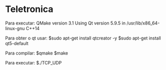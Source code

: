 # Teletronica

Para executar:
QMake version 3.1
Using Qt version 5.9.5 in /usr/lib/x86_64-linux-gnu
C++14

Para obter o qt usar:
$sudo apt-get install qtcreator -y
$sudo apt-get install qt5-default

Para compilar:
$qmake
$make

Para executar:
$./TCP_UDP
